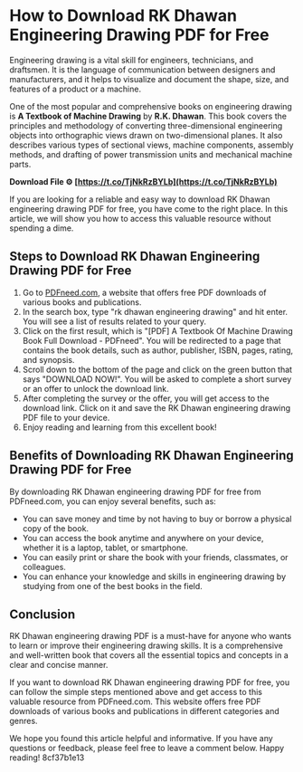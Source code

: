 
 
# How to Download RK Dhawan Engineering Drawing PDF for Free
 
Engineering drawing is a vital skill for engineers, technicians, and draftsmen. It is the language of communication between designers and manufacturers, and it helps to visualize and document the shape, size, and features of a product or a machine.
 
One of the most popular and comprehensive books on engineering drawing is **A Textbook of Machine Drawing** by **R.K. Dhawan**. This book covers the principles and methodology of converting three-dimensional engineering objects into orthographic views drawn on two-dimensional planes. It also describes various types of sectional views, machine components, assembly methods, and drafting of power transmission units and mechanical machine parts.
 
**Download File ⚙ [https://t.co/TjNkRzBYLb](https://t.co/TjNkRzBYLb)**


 
If you are looking for a reliable and easy way to download RK Dhawan engineering drawing PDF for free, you have come to the right place. In this article, we will show you how to access this valuable resource without spending a dime.
 
## Steps to Download RK Dhawan Engineering Drawing PDF for Free
 
1. Go to [PDFneed.com](https://pdfneed.com/publication/a-textbook-of-machine-drawing/), a website that offers free PDF downloads of various books and publications.
2. In the search box, type "rk dhawan engineering drawing" and hit enter. You will see a list of results related to your query.
3. Click on the first result, which is "[PDF] A Textbook Of Machine Drawing Book Full Download - PDFneed". You will be redirected to a page that contains the book details, such as author, publisher, ISBN, pages, rating, and synopsis.
4. Scroll down to the bottom of the page and click on the green button that says "DOWNLOAD NOW!". You will be asked to complete a short survey or an offer to unlock the download link.
5. After completing the survey or the offer, you will get access to the download link. Click on it and save the RK Dhawan engineering drawing PDF file to your device.
6. Enjoy reading and learning from this excellent book!

## Benefits of Downloading RK Dhawan Engineering Drawing PDF for Free
 
By downloading RK Dhawan engineering drawing PDF for free from PDFneed.com, you can enjoy several benefits, such as:

- You can save money and time by not having to buy or borrow a physical copy of the book.
- You can access the book anytime and anywhere on your device, whether it is a laptop, tablet, or smartphone.
- You can easily print or share the book with your friends, classmates, or colleagues.
- You can enhance your knowledge and skills in engineering drawing by studying from one of the best books in the field.

## Conclusion
 
RK Dhawan engineering drawing PDF is a must-have for anyone who wants to learn or improve their engineering drawing skills. It is a comprehensive and well-written book that covers all the essential topics and concepts in a clear and concise manner.
 
If you want to download RK Dhawan engineering drawing PDF for free, you can follow the simple steps mentioned above and get access to this valuable resource from PDFneed.com. This website offers free PDF downloads of various books and publications in different categories and genres.
 
We hope you found this article helpful and informative. If you have any questions or feedback, please feel free to leave a comment below. Happy reading!
 8cf37b1e13
 
